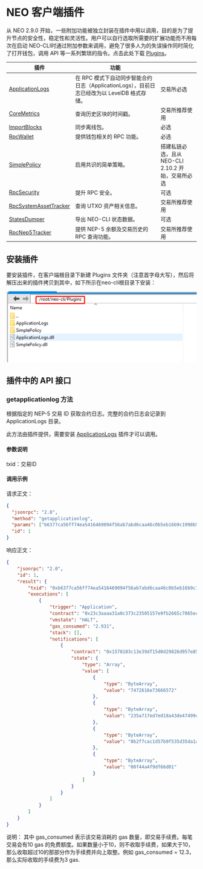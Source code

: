 # NEO 客户端插件

从 NEO 2.9.0 开始，一些附加功能被独立封装在插件中用以调用，目的是为了提升节点的安全性，稳定性和灵活性。用户可以自行选取所需要的扩展功能而不用每次在启动 NEO-CLI时通过附加参数来调用，避免了很多人为的失误操作同时简化了打开钱包，调用 API 等一系列繁琐的指令。点击此处下载 [Plugins](https://github.com/neo-project/neo-plugins/releases)。

| 插件                                                         | 功能                                                         |                                                    |
| ------------------------------------------------------------ | ------------------------------------------------------------ | -------------------------------------------------- |
| [ApplicationLogs](https://github.com/neo-project/neo-plugins/releases/download/v2.10.0/ApplicationLogs.zip) | 在 RPC 模式下自动同步智能合约日志（ApplicationLogs），目前日志已经改为以 LevelDB 格式存储。 | 交易所必选                                         |
| [CoreMetrics](https://github.com/neo-project/neo-plugins/releases/download/v2.10.2/CoreMetrics.zip) | 查询历史区块的时间戳。                                       | 交易所推荐使用                                     |
| [ImportBlocks](https://github.com/neo-project/neo-plugins/releases/download/v2.10.0/ImportBlocks.zip) | 同步离线包。                                                 | 必选                                               |
| [RpcWallet](https://github.com/neo-project/neo-plugins/releases/download/v2.10.0/RpcWallet.zip) | 提供钱包相关的 RPC 功能。                                    | 必选                                               |
| [SimplePolicy](https://github.com/neo-project/neo-plugins/releases/download/v2.10.0/SimplePolicy.zip) | 启用共识的简单策略。                                         | 搭建私链必选，且从 NEO-CLI 2.10.2 开始，交易所必选 |
| [RpcSecurity](https://github.com/neo-project/neo-plugins/releases/download/v2.10.0/RpcSecurity.zip) | 提升 RPC 安全。                                              | 可选                                               |
| [RpcSystemAssetTracker](https://github.com/neo-project/neo-plugins/releases/download/v2.10.2/RpcSystemAssetTracker.zip) | 查询 UTXO 资产相关信息。                                     | 交易所推荐使用                                     |
| [StatesDumper](https://github.com/neo-project/neo-plugins/releases/download/v2.10.0/StatesDumper.zip) | 导出 NEO-CLI 状态数据。                                      | 可选                                               |
| [RpcNep5Tracker](https://github.com/neo-project/neo-plugins/releases/download/v2.10.0/RpcNep5Tracker.zip) | 提供 NEP-5 余额及交易历史的 RPC 查询功能。                   | 交易所推荐使用                                               |

## 安装插件

要安装插件，在客户端根目录下新建 Plugins 文件夹（注意首字母大写），然后将解压出来的插件拷贝到其中，如下所示在neo-cli根目录下安装：

![plugins.png](../../assets/plugins.png)

## 插件中的 API 接口

### getapplicationlog 方法

根据指定的 NEP-5 交易 ID 获取合约日志。完整的合约日志会记录到 ApplicationLogs 目录。

此方法由插件提供，需要安装 [ApplicationLogs](https://github.com/neo-project/neo-plugins/releases/download/v2.9.2/ApplicationLogs.zip) 插件才可以调用。

#### 参数说明

txid：交易ID

#### 调用示例

请求正文：

```json
{
  "jsonrpc": "2.0",
  "method": "getapplicationlog",
  "params": ["b6377ca56ff74ea5416469094f56ab7abd6caa46c0b5eb16b9c1998b567ff1e3"],
  "id": 1
}
```

响应正文：

```json
{
    "jsonrpc": "2.0",
    "id": 1,
    "result": {
        "txid": "0xb6377ca56ff74ea5416469094f56ab7abd6caa46c0b5eb16b9c1998b567ff1e3",
        "executions": [
            {
                "trigger": "Application",
                "contract": "0x23c3aaaa31a0c373c23505157e9fb2665c7065ec",
                "vmstate": "HALT",
                "gas_consumed": "2.931",
                "stack": [],
                "notifications": [
                    {
                        "contract": "0x1578103c13e39df15d0d29826d957e85d770d8c9",
                        "state": {
                            "type": "Array",
                            "value": [
                                {
                                    "type": "ByteArray",
                                    "value": "7472616e73666572"
                                },
                                {
                                    "type": "ByteArray",
                                    "value": "235a717ed7ed18a43de47499c3d05b8d4a4bcf3a"
                                },
                                {
                                    "type": "ByteArray",
                                    "value": "0b2f7cac1d57b9f535d35da1a5421015e4e32b19"
                                },
                                {
                                    "type": "ByteArray",
                                    "value": "00f44a4f9df66d01"
                                }
                            ]
                        }
                    }
                ]
            }
        ]
    }
}
```

说明：
其中 gas_consumed 表示该交易消耗的 gas 数量，即交易手续费。每笔交易会有10 gas 的免费额度。如果数量小于10，则不收取手续费，如果大于10，那么收取超过10的那部分作为手续费并向上取整。例如 gas_consumed = 12.3，那么实际收取的手续费为3 gas.
